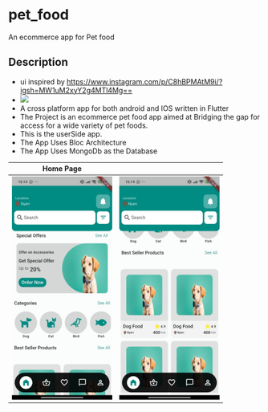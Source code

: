 # pet_food

An ecommerce app for Pet food

## Description
- ui inspired by https://www.instagram.com/p/C8hBPMAtM9i/?igsh=MW1uM2xyY2g4MTl4Mg==
- <img src="https://www.instagram.com/p/C8hBPMAtM9i/?igsh=MW1uM2xyY2g4MTl4Mg==">
- A cross platform app for both android and IOS written in Flutter
- The Project is an ecommerce pet food app aimed at Bridging the gap for access for a wide variety of pet foods.
- This is the userSide app.
- The App Uses Bloc Architecture
- The App Uses MongoDb as the Database

| Home Page |  |  
|---------|---------|
| <img src="https://github.com/sandei-travolta/pet_food/blob/master/screenshots/WhatsApp%20Image%202024-06-26%20at%2016.16.37_438765d2.jpg" width="200"> | <img src="https://github.com/sandei-travolta/pet_food/blob/master/screenshots/WhatsApp%20Image%202024-06-26%20at%2016.16.44_98193c5a.jpg" width="200"> |
